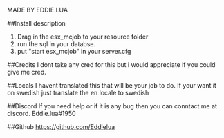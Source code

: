 MADE BY EDDIE.LUA

##Install description
1. Drag in the esx_mcjob to your resource folder
2. run the sql in your databse.
3. put "start esx_mcjob" in your server.cfg

##Credits
I dont take any cred for this but i would appreciate if you could give me cred.

##Locals
I havent translated this that will be your job to do. If your want it on swedish just translate the en locale to swedish

##Discord
If you need help or if it is any bug then you can conntact me at discord. Eddie.lua#1950

##Github
https://github.com/Eddielua
